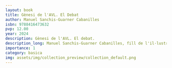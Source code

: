 ```yaml
---
layout: book
title: Gènesi de l'AVL. El Debat
author: Manuel Sanchis-Guarner Cabanilles
isbn: 9788416473632
pvp: 12.00
year: 2024
description: Gènesi de l'AVL. El debat.
description_long: Manuel Sanchis-Guarner Cabanilles, fill de l'il·lustre filòleg, narra de primera mà el procés de debat al sí del Consell Valencià de Cultura que donà origen al dictamen de creació de l'Acadèmia Valenciana de la Llengua.
importance: 1
category: basica
img: assets/img/collection_preview/collection_default.png
---
```

